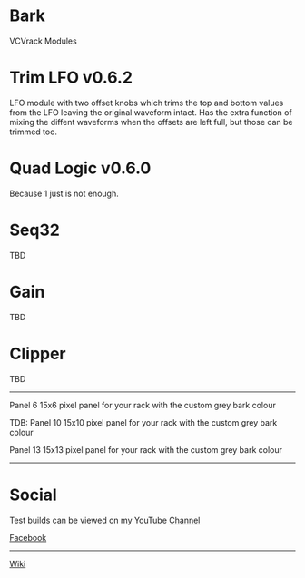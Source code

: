 # Bark
VCVrack Modules


# Trim LFO v0.6.2
LFO module with two offset knobs which trims the top and bottom values from the LFO leaving the original waveform intact. Has the extra function of mixing the diffent waveforms when the offsets are left full, but those can be trimmed too. 

# Quad Logic v0.6.0
Because 1 just is not enough.

# Seq32
TBD

# Gain
TBD

# Clipper
TBD

---------
Panel 6
15x6 pixel panel for your rack with the custom grey bark colour

TDB:
Panel 10
15x10 pixel panel for your rack with the custom grey bark colour

Panel 13
15x13 pixel panel for your rack with the custom grey bark colour

---------
# Social
Test builds can be viewed on my YouTube [Channel](https://www.youtube.com/channel/UCgXuIsOMqlTLbuXRaUjBWuA/featured?view_as=subscriber)

[Facebook](https://www.facebook.com/phil.golden.5070)



--------
[Wiki](https://github.com/Coirt/Bark/wiki)
